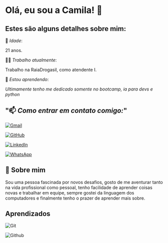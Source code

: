 # Olá, eu sou a Camila! 👋


## Estes são alguns detalhes sobre mim:

👧 *Idade*:

 21 anos.

👩‍💻 *Trabalho atualmente*: 

Trabalho na RaiaDrogasil, como atendente I.

🧠 *Estou aprendendo*:

*Ultimamente tenho me dedicado somente no bootcamp, ia para devs e python*


## "📫 *Como entrar em contato comigo:*"

[![Gmail](https://img.shields.io/badge/Gmail-333333?style=for-the-badge&logo=gmail&logoColor=red)](mailto:camilaandrademss@gmail.com)

[![GitHub](https://img.shields.io/badge/GitHub-100000?style=for-the-badge&logo=github&logoColor=white)](https://github.com/Camilaszm)

[![LinkedIn](https://img.shields.io/badge/LinkedIn-0077B5?style=for-the-badge&logo=linkedin&logoColor=white)](https://www.linkedin.com/in/camila-andrade-3502b71b6/)

[![WhatsApp](https://img.shields.io/badge/WhatsApp-25D366?style=for-the-badge&logo=whatsapp&logoColor=white)](https://wa.me/+5511968880855)


## 🚀 Sobre mim

Sou uma pessoa fascinada por novos desafios, gosto de me aventurar tanto na vida profissional como pessoal, tenho facilidade de aprender coisas novas e trabalhar em equipe, sempre gostei da linguagem dos computadores e finalmente tenho o prazer de aprender mais sobre.


## Aprendizados

![Git](https://img.shields.io/badge/GIT-E44C30?style=for-the-badge&logo=git&logoColor=white)

![Github](https://img.shields.io/badge/GIthub-E44C30?style=for-the-badge&logo=giTHUB)
